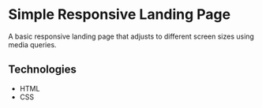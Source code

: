 # Simple Responsive Landing Page

A basic responsive landing page that adjusts to different screen sizes using media queries.

## Technologies
- HTML
- CSS
